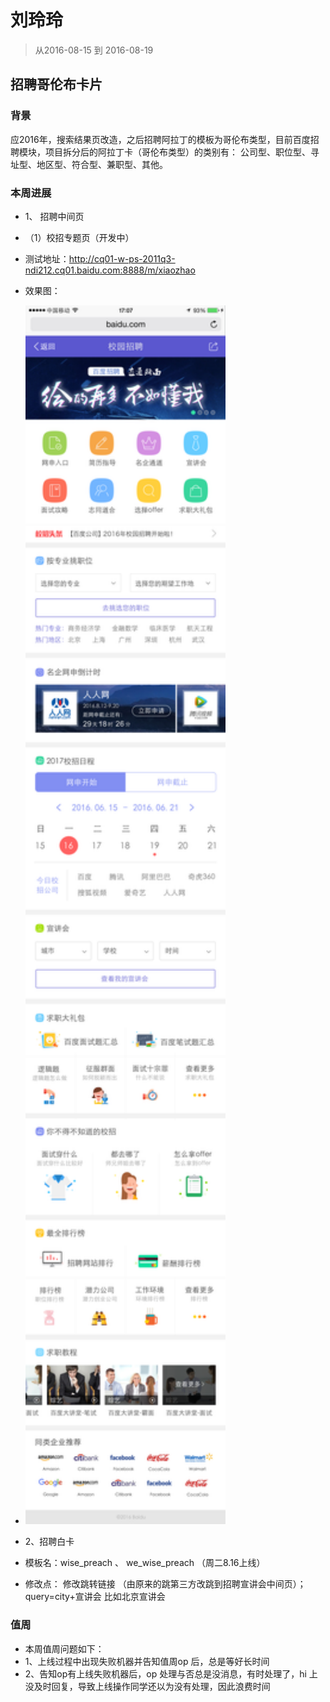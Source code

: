 # 刘玲玲

> 从2016-08-15 到 2016-08-19

## 招聘哥伦布卡片 

### 背景
应2016年，搜索结果页改造，之后招聘阿拉丁的模板为哥伦布类型，目前百度招聘模块，项目拆分后的阿拉丁卡（哥伦布类型）的类别有：
公司型、职位型、寻址型、地区型、符合型、兼职型、其他。

### 本周进展
* 1、 招聘中间页 
*  （1）校招专题页（开发中）
*   测试地址：http://cq01-w-ps-2011q3-ndi212.cq01.baidu.com:8888/m/xiaozhao
*   效果图：
*  <img src="../2016-08-19/img/v_liulingling/zht.png" width="320">

* 2、招聘白卡
* 模板名：wise_preach 、 we_wise_preach （周二8.16上线）
* 修改点： 修改跳转链接 （由原来的跳第三方改跳到招聘宣讲会中间页）；query=city+宣讲会 比如北京宣讲会

### 值周
* 本周值周问题如下：
* 1、上线过程中出现失败机器并告知值周op 后，总是等好长时间
* 2、告知op有上线失败机器后，op 处理与否总是没消息，有时处理了，hi 上没及时回复，导致上线操作同学还以为没有处理，因此浪费时间